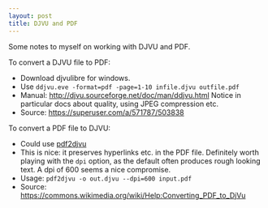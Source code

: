 ```yaml
---
layout: post
title: DJVU and PDF
---
```


Some notes to myself on working with DJVU and PDF.

To convert a DJVU file to PDF:

- Download djvulibre for windows.
- Use `ddjvu.eve -format=pdf -page=1-10 infile.djvu outfile.pdf`
- Manual: http://djvu.sourceforge.net/doc/man/ddjvu.html  Notice in particular docs about quality, using JPEG compression etc.
- Source: https://superuser.com/a/571787/503838

<!--more-->

To convert a PDF file to DJVU:

- Could use [pdf2djvu](http://jwilk.net/software/pdf2djvu)
- This is nice: it preserves hyperlinks etc. in the PDF file.  Definitely worth playing with the `dpi` option, as the default often produces rough looking text.  A dpi of 600 seems a nice compromise.
- Usage: `pdf2djvu -o out.djvu --dpi=600 input.pdf`
- Source: https://commons.wikimedia.org/wiki/Help:Converting_PDF_to_DjVu
